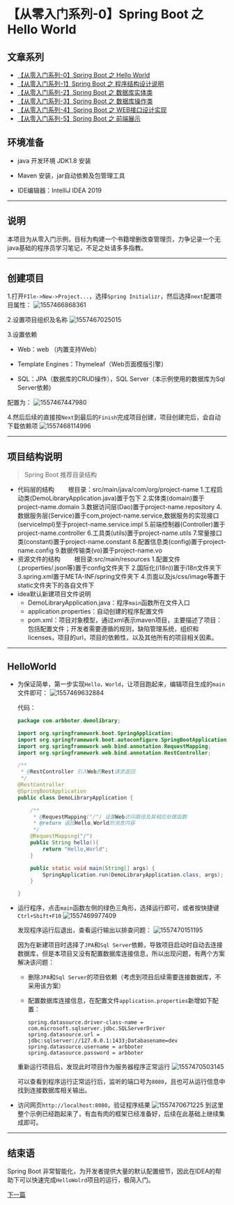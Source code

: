 # 【从零入门系列-0】Spring Boot 之 Hello World

## 文章系列

* [【从零入门系列-0】Spring Boot 之 Hello World](https://github.com/arbboter/springboot-demo/blob/master/demo-library/doc/Spring%20Boot%20%E4%B9%8B%20Hello%20World.md)
* [【从零入门系列-1】Spring Boot 之 程序结构设计说明](https://github.com/arbboter/springboot-demo/blob/master/demo-library/doc/%E3%80%90%E4%BB%8E%E9%9B%B6%E5%85%A5%E9%97%A8%E7%B3%BB%E5%88%97-1%E3%80%91Spring%20Boot%20%E7%A8%8B%E5%BA%8F%E8%AE%BE%E8%AE%A1%E8%AF%B4%E6%98%8E.md)
* [【从零入门系列-2】Spring Boot 之 数据库实体类](https://github.com/arbboter/springboot-demo/blob/master/demo-library/doc/%E3%80%90%E4%BB%8E%E9%9B%B6%E5%85%A5%E9%97%A8%E7%B3%BB%E5%88%97-2%E3%80%91Spring%20Boot%20%E6%95%B0%E6%8D%AE%E5%BA%93%E8%A1%A8%E8%AE%BE%E8%AE%A1.md)
* [【从零入门系列-3】Spring Boot 之 数据库操作类](https://github.com/arbboter/springboot-demo/blob/master/demo-library/doc/%E3%80%90%E4%BB%8E%E9%9B%B6%E5%85%A5%E9%97%A8%E7%B3%BB%E5%88%97-3%E3%80%91Spring%20Boot%20%E4%B9%8B%20%E6%95%B0%E6%8D%AE%E5%BA%93%E6%93%8D%E4%BD%9C%E7%B1%BB.md)
* [【从零入门系列-4】Spring Boot 之 WEB接口设计实现]([https://github.com/arbboter/springboot-demo/blob/master/demo-library/doc/%E3%80%90%E4%BB%8E%E9%9B%B6%E5%85%A5%E9%97%A8%E7%B3%BB%E5%88%97-4%E3%80%91Spring%20Boot%20%E4%B9%8BWEB%E6%8E%A5%E5%8F%A3%E8%AE%BE%E8%AE%A1%E5%AE%9E%E7%8E%B0.md)
* [【从零入门系列-5】Spring Boot 之 前端展示](https://github.com/arbboter/springboot-demo/blob/master/demo-library/doc/%E3%80%90%E4%BB%8E%E9%9B%B6%E5%85%A5%E9%97%A8%E7%B3%BB%E5%88%97-5%E3%80%91Spring%20Boot%20%E4%B9%8B%20%E5%89%8D%E7%AB%AF%E5%B1%95%E7%A4%BA.md)



## 环境准备

* java 开发环境 JDK1.8 安装

* Maven 安装，jar自动依赖及包管理工具

* IDE编辑器：IntelliJ IDEA 2019

---
## 说明

  本项目为从零入门示例，目标为构建一个书籍增删改查管理页，力争记录一个无java基础的程序员学习笔记，不足之处请多多指教。

---
## 创建项目

1.打开`FIle->New->Project...`，选择`Spring Initializr`，然后选择`next`配置项目属性：
![1557466868361](https://raw.githubusercontent.com/arbboter/resource/master/segmentfault/image/SpringBoot/20190510-HelloWorld/1557466868361.png)

2.设置项目组织及名称
![1557467025015](https://raw.githubusercontent.com/arbboter/resource/master/segmentfault/image/SpringBoot/20190510-HelloWorld/1557467025015.png)

3.设置依赖

   * Web：web （内置支持Web）

   * Template Engines：Thymeleaf（Web页面模版引擎）

   * SQL：JPA（数据库的CRUD操作），SQL Server（本示例使用的数据库为Sql Server依赖)

配置为：
![1557467447980](https://raw.githubusercontent.com/arbboter/resource/master/segmentfault/image/SpringBoot/20190510-HelloWorld/1557467447980.png)

4.然后后续的直接按`Next`到最后的`Finish`完成项目创建，项目创建完后，会自动下载依赖项
![1557468114996](https://raw.githubusercontent.com/arbboter/resource/master/segmentfault/image/SpringBoot/20190510-HelloWorld/1557468114996.png)

---
## 项目结构说明

> Spring Boot 推荐目录结构
* 代码层的结构
　　根目录：src/main/java/com/org/project-name
   1.工程启动类(DemoLibraryApplication.java)置于包下
   2.实体类(domain)置于project-name.domain
   3.数据访问层(Dao)置于project-name.repository
   4.数据服务层(Service)置于com,project-name.service,数据服务的实现接口(serviceImpl)至于project-name.service.impl
   5.前端控制器(Controller)置于project-name.controller
   6.工具类(utils)置于project-name.utils
   7.常量接口类(constant)置于project-name.constant
   8.配置信息类(config)置于project-name.config
   9.数据传输类(vo)置于project-name.vo
* 资源文件的结构
　　根目录:src/main/resources
    1.配置文件(.properties/.json等)置于config文件夹下
    2.国际化(i18n))置于i18n文件夹下
    3.spring.xml置于META-INF/spring文件夹下
    4.页面以及js/css/image等置于static文件夹下的各自文件下
* idea默认新建项目文件说明
    * DemoLibraryApplication.java：程序`main`函数所在文件入口
    * application.properties：自动创建的程序配置文件
    * pom.xml：项目对象模型，通过xml表示maven项目，主要描述了项目：包括配置文件；开发者需要遵循的规则，缺陷管理系统，组织和licenses，项目的url，项目的依赖性，以及其他所有的项目相关因素。

---
## HelloWorld

* 为保证简单，第一步实现`Hello，World`，让项目跑起来，编辑项目生成的`main`文件即可：
![1557469632884](https://raw.githubusercontent.com/arbboter/resource/master/segmentfault/image/SpringBoot/20190510-HelloWorld/1557469632884.png)

  代码：

  ```java
  package com.arbboter.demolibrary;
  
  import org.springframework.boot.SpringApplication;
  import org.springframework.boot.autoconfigure.SpringBootApplication;
  import org.springframework.web.bind.annotation.RequestMapping;
  import org.springframework.web.bind.annotation.RestController;
  
  /**
   * @RestController 引入Web的Rest请求返回
   */
  @RestController
  @SpringBootApplication
  public class DemoLibraryApplication {
  
      /**
       * @RequestMapping("/") 设置Web访问路径及其相应处理函数
       * @return 返回Hello,World的消息内容
       */
      @RequestMapping("/")
      public String hello(){
          return "Hello,World";
      }
  
      public static void main(String[] args) {
          SpringApplication.run(DemoLibraryApplication.class, args);
      }
  
  }
  ```

* 运行程序，点击`main`函数左侧的绿色三角形，选择运行即可，或者按快捷键`Ctrl+Shift+F10`
![1557469977409](https://raw.githubusercontent.com/arbboter/resource/master/segmentfault/image/SpringBoot/20190510-HelloWorld/1557469977409.png)

  发现程序运行后退出，查看运行输出以排查问题：
  ![1557470151195](https://raw.githubusercontent.com/arbboter/resource/master/segmentfault/image/SpringBoot/20190510-HelloWorld/1557470151195.png)
  
  因为在新建项目时选择了`JPA`和`Sql Server`依赖，导致项目启动时自动去连接数据库，但是本项目又没有配置数据库连接信息，所以出现问题，有两个方案解决该问题：
  
  * 删除`JPA`和`Sql Server`的项目依赖（考虑到项目后续需要连接数据库，不采用该方案）
  
  * 配置数据库连接信息，在配置文件`application.properties`新增如下配置：
  
    ```
    spring.datasource.driver-class-name = com.microsoft.sqlserver.jdbc.SQLServerDriver
    spring.datasource.url = jdbc:sqlserver://127.0.0.1:1433;Databasename=dev
    spring.datasource.username = arbboter
    spring.datasource.password = arbboter
    ```
  
  重新运行项目后，发现此时项目作为服务器程序正常运行
  ![1557470503145](https://raw.githubusercontent.com/arbboter/resource/master/segmentfault/image/SpringBoot/20190510-HelloWorld/1557470503145.png)
  
  可以查看到程序运行正常运行后，监听的端口号为`8080`，且也可从运行信息中找到连接数据库相关输出。
  
* 访问网页`http://localhost:8080`，验证程序结果
  ![1557470671225](https://raw.githubusercontent.com/arbboter/resource/master/segmentfault/image/SpringBoot/20190510-HelloWorld/1557470671225.png)
  到这里整个示例已经跑起来了，有血有肉的框架已经准备好，后续在此基础上继续集成即可。
---
## 结束语

Spring Boot 非常智能化，为开发者提供大量的默认配置细节，因此在IDEA的帮助下可以快速完成`HelloWolrd`项目的运行，极简入门。



[下一篇](https://github.com/arbboter/springboot-demo/blob/master/demo-library/doc/%E3%80%90%E4%BB%8E%E9%9B%B6%E5%85%A5%E9%97%A8%E7%B3%BB%E5%88%97-1%E3%80%91Spring%20Boot%20%E7%A8%8B%E5%BA%8F%E8%AE%BE%E8%AE%A1%E8%AF%B4%E6%98%8E.md)

